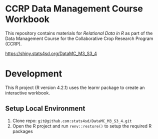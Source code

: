 # CCRP Data Management Course Workbook

This repository contains materials for _Relational Data in R_  as part of the Data Management Course for the Collaborative Crop Research Program (CCRP).
 
https://shiny.stats4sd.org/DataMC_M3_S3_4

# Development
This R project (R version 4.2.1) uses the learnr package to create an interactive workbook.

## Setup Local Environment
1.	Clone repo: `git@github.com:stats4sd/DataMC_M3_S3_4.git`
2.	Open the R project and run `renv::restore()` to setup the required R packages
